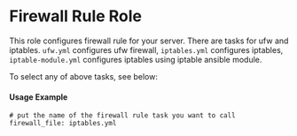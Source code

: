 # Firewall Rule Role

This role configures firewall rule for your server. There are tasks for ufw and iptables.
`ufw.yml` configures ufw firewall, `iptables.yml` configures iptables, `iptable-module.yml` configures iptables using iptable ansible module.

To select any of above tasks, see below:

#### Usage Example
~~~
# put the name of the firewall rule task you want to call
firewall_file: iptables.yml
~~~


